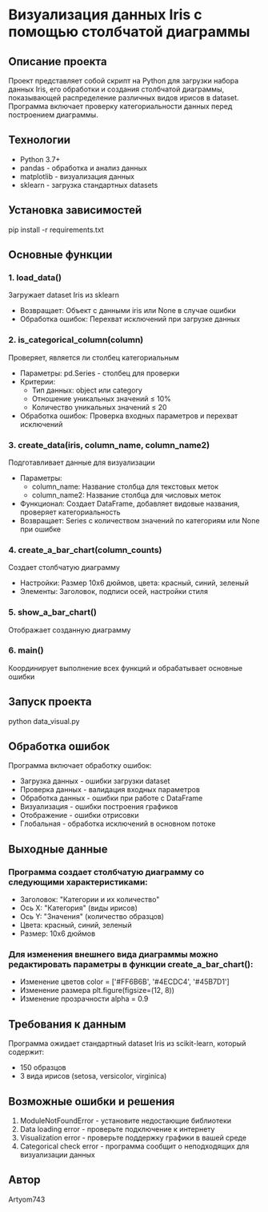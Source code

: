 # **Визуализация данных Iris с помощью столбчатой диаграммы**  
## Описание проекта  
Проект представляет собой скрипт на Python для загрузки набора данных Iris, его обработки и создания столбчатой диаграммы, показывающей распределение различных видов ирисов в dataset. Программа включает проверку категориальности данных перед построением диаграммы.  
## Технологии  
* Python 3.7+  
* pandas - обработка и анализ данных  
* matplotlib - визуализация данных  
* sklearn - загрузка стандартных datasets  
## Установка зависимостей  
pip install -r requirements.txt  
## Основные функции  
### 1. load_data()  
Загружает dataset Iris из sklearn  
* Возвращает: Объект с данными iris или None в случае ошибки  
* Обработка ошибок: Перехват исключений при загрузке данных  
### 2. is_categorical_column(column)  
Проверяет, является ли столбец категориальным  
* Параметры: pd.Series - столбец для проверки  
* Критерии:  
     * Тип данных: object или category  
     * Отношение уникальных значений ≤ 10%  
     * Количество уникальных значений ≤ 20  
* Обработка ошибок: Проверка входных параметров и перехват исключений   
### 3. create_data(iris, column_name, column_name2)   
Подготавливает данные для визуализации  
* Параметры:  
     * column_name: Название столбца для текстовых меток  
     * column_name2: Название столбца для числовых меток  
* Функционал: Создает DataFrame, добавляет видовые названия, проверяет категориальность  
* Возвращает: Series с количеством значений по категориям или None при ошибке    
### 4. create_a_bar_chart(column_counts)    
Создает столбчатую диаграмму  
* Настройки: Размер 10x6 дюймов, цвета: красный, синий, зеленый  
* Элементы: Заголовок, подписи осей, настройки стиля
### 5. show_a_bar_chart()  
Отображает созданную диаграмму  
### 6. main()  
Координирует выполнение всех функций и обрабатывает основные ошибки  
## Запуск проекта  
python data_visual.py  
## Обработка ошибок  
Программа включает обработку ошибок:  
* Загрузка данных - ошибки загрузки dataset  
* Проверка данных - валидация входных параметров  
* Обработка данных - ошибки при работе с DataFrame  
* Визуализация - ошибки построения графиков  
* Отображение - ошибки отрисовки  
* Глобальная - обработка исключений в основном потоке  
## Выходные данные  
### Программа создает столбчатую диаграмму со следующими характеристиками:  
* Заголовок: "Категории и их количество"  
* Ось X: "Категория" (виды ирисов)  
* Ось Y: "Значения" (количество образцов)  
* Цвета: красный, синий, зеленый  
* Размер: 10x6 дюймов  
### Для изменения внешнего вида диаграммы можно редактировать параметры в функции create_a_bar_chart():  
* Изменение цветов color = ['#FF6B6B', '#4ECDC4', '#45B7D1']  
* Изменение размера plt.figure(figsize=(12, 8))  
* Изменение прозрачности alpha = 0.9  
## Требования к данным  
Программа ожидает стандартный dataset Iris из scikit-learn, который содержит:  
* 150 образцов  
* 3 вида ирисов (setosa, versicolor, virginica)  
## Возможные ошибки и решения  
1. ModuleNotFoundError - установите недостающие библиотеки  
2. Data loading error - проверьте подключение к интернету  
3. Visualization error - проверьте поддержку графики в вашей среде  
4. Categorical check error - программа сообщит о неподходящих для визуализации данных  
## Автор  
Artyom743  



